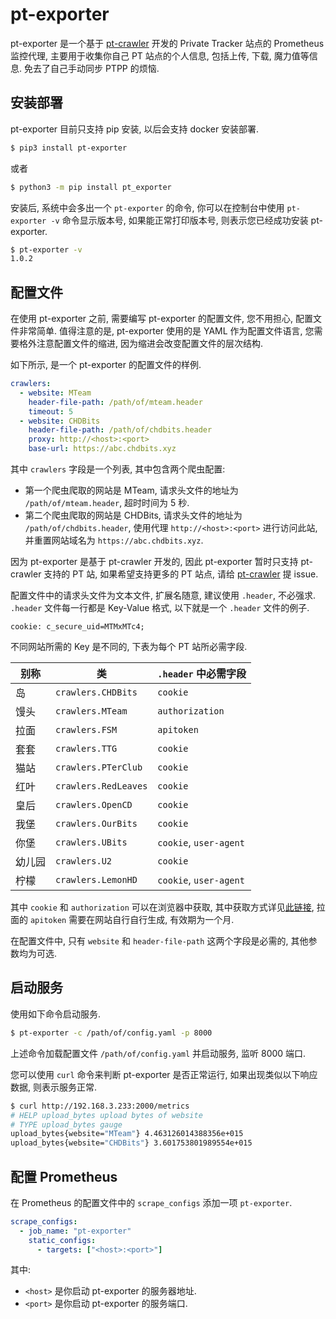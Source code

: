 # pt-exporter

pt-exporter 是一个基于 [pt-crawler](https://github.com/zqmillet/pt-crawler) 开发的 Private Tracker 站点的 Prometheus 监控代理, 主要用于收集你自己 PT 站点的个人信息, 包括上传, 下载, 魔力值等信息. 免去了自己手动同步 PTPP 的烦恼.

## 安装部署

pt-exporter 目前只支持 pip 安装, 以后会支持 docker 安装部署.

``` bash
$ pip3 install pt-exporter
```

或者

``` bash
$ python3 -m pip install pt_exporter
```

安装后, 系统中会多出一个 `pt-exporter` 的命令, 你可以在控制台中使用 `pt-exporter -v` 命令显示版本号, 如果能正常打印版本号, 则表示您已经成功安装 pt-exporter.

``` bash
$ pt-exporter -v
1.0.2
```

## 配置文件

在使用 pt-exporter 之前, 需要编写 pt-exporter 的配置文件, 您不用担心, 配置文件非常简单. 值得注意的是, pt-exporter 使用的是 YAML 作为配置文件语言, 您需要格外注意配置文件的缩进, 因为缩进会改变配置文件的层次结构.

如下所示, 是一个 pt-exporter 的配置文件的样例.

``` yaml
crawlers:
  - website: MTeam
    header-file-path: /path/of/mteam.header
    timeout: 5
  - website: CHDBits
    header-file-path: /path/of/chdbits.header
    proxy: http://<host>:<port>
    base-url: https://abc.chdbits.xyz
```

其中 ``crawlers`` 字段是一个列表, 其中包含两个爬虫配置:

- 第一个爬虫爬取的网站是 MTeam, 请求头文件的地址为 `/path/of/mteam.header`, 超时时间为 5 秒.
- 第二个爬虫爬取的网站是 CHDBits, 请求头文件的地址为 `/path/of/chdbits.header`, 使用代理 `http://<host>:<port>` 进行访问此站, 并重置网站域名为 `https://abc.chdbits.xyz`.

因为 pt-exporter 是基于 pt-crawler 开发的, 因此 pt-exporter 暂时只支持 pt-crawler 支持的 PT 站, 如果希望支持更多的 PT 站点, 请给 [pt-crawler](https://github.com/zqmillet/pt-crawler) 提 issue.

配置文件中的请求头文件为文本文件, 扩展名随意, 建议使用 `.header`, 不必强求. `.header` 文件每一行都是 Key-Value 格式, 以下就是一个 `.header` 文件的例子.

``` text
cookie: c_secure_uid=MTMxMTc4;
```

不同网站所需的 Key 是不同的, 下表为每个 PT 站所必需字段.

| 别称   | 类                   | `.header` 中必需字段   |
|--------|----------------------|------------------------|
| 岛     | `crawlers.CHDBits`   | `cookie`               |
| 馒头   | `crawlers.MTeam`     | `authorization`        |
| 拉面   | `crawlers.FSM`       | `apitoken`             |
| 套套   | `crawlers.TTG`       | `cookie`               |
| 猫站   | `crawlers.PTerClub`  | `cookie`               |
| 红叶   | `crawlers.RedLeaves` | `cookie`               |
| 皇后   | `crawlers.OpenCD`    | `cookie`               |
| 我堡   | `crawlers.OurBits`   | `cookie`               |
| 你堡   | `crawlers.UBits`     | `cookie`, `user-agent` |
| 幼儿园 | `crawlers.U2`        | `cookie`               |
| 柠檬   | `crawlers.LemonHD`   | `cookie`, `user-agent` |

其中 `cookie` 和 `authorization` 可以在浏览器中获取, 其中获取方式详见[此链接](https://blog.csdn.net/qq_39915672/article/details/104136634), 拉面的 `apitoken` 需要在网站自行自行生成, 有效期为一个月.

在配置文件中, 只有 `website` 和 `header-file-path` 这两个字段是必需的, 其他参数均为可选.

## 启动服务

使用如下命令启动服务.

``` bash
$ pt-exporter -c /path/of/config.yaml -p 8000
```

上述命令加载配置文件 `/path/of/config.yaml` 并启动服务, 监听 8000 端口.

您可以使用 `curl` 命令来判断 pt-exporter 是否正常运行, 如果出现类似以下响应数据, 则表示服务正常.

``` bash
$ curl http://192.168.3.233:2000/metrics
# HELP upload_bytes upload bytes of website
# TYPE upload_bytes gauge
upload_bytes{website="MTeam"} 4.463126014388356e+015
upload_bytes{website="CHDBits"} 3.601753801989554e+015
```

## 配置 Prometheus

在 Prometheus 的配置文件中的 `scrape_configs` 添加一项 `pt-exporter`.
``` yaml
scrape_configs:
  - job_name: "pt-exporter"
    static_configs:
      - targets: ["<host>:<port>"]
```

其中:

- `<host>` 是你启动 pt-exporter 的服务器地址.
- `<port>` 是你启动 pt-exporter 的服务端口.
